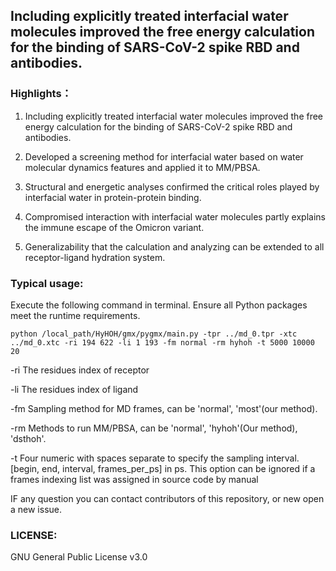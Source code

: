 ## Including explicitly treated interfacial water molecules improved the free energy calculation for the binding of SARS-CoV-2 spike RBD and antibodies.

### Highlights：

1) Including explicitly treated interfacial water molecules improved the free energy calculation for the binding of SARS-CoV-2 spike RBD and antibodies.

2) Developed a screening method for interfacial water based on water molecular dynamics features and applied it to MM/PBSA.

3) Structural and energetic analyses confirmed the critical roles played by interfacial water in protein-protein binding.

4) Compromised interaction with interfacial water molecules partly explains the immune escape of the Omicron variant.

5) Generalizability that the calculation and analyzing can be extended to all receptor-ligand hydration system.


### Typical usage:

Execute the following command in terminal. Ensure all Python packages meet the runtime requirements.

`
python /local_path/HyHOH/gmx/pygmx/main.py -tpr ../md_0.tpr -xtc ../md_0.xtc -ri 194 622 -li 1 193 -fm normal -rm hyhoh -t 5000 10000 20
`

-ri The residues index of receptor

-li The residues index of ligand

-fm Sampling method for MD frames, can be 'normal', 'most'(our method). 

-rm Methods to run MM/PBSA, can be 'normal', 'hyhoh'(Our method), 'dsthoh'.

-t Four numeric with spaces separate to specify the sampling interval. [begin, end, interval, frames_per_ps] in ps. This option can be ignored if a frames indexing list was assigned in source code by manual

IF any question you can contact contributors of this repository, or new open a new issue.

### LICENSE:
GNU General Public License v3.0

